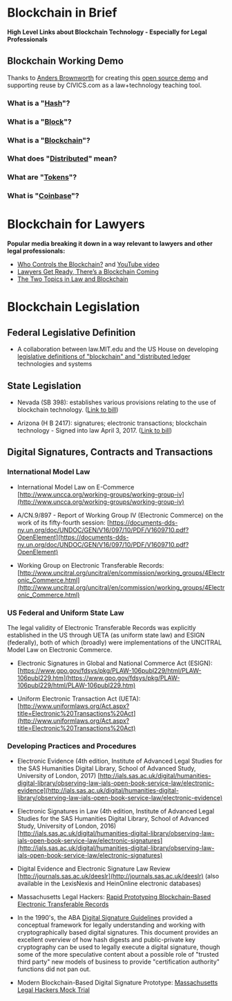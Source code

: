 # Blockchain in Brief

**High Level Links about Blockchain Technology - Especially for Legal Professionals**

## Blockchain Working Demo 

Thanks to [Anders Brownworth](https://github.com/anders94) for creating this [open source demo](https://github.com/anders94/blockchain-demo) and supporting reuse by CIVICS.com as a law+technology teaching tool.

### What is a "[Hash](https://anders.com/blockchain/hash.html)"?
### What is a "[Block](https://anders.com/blockchain/block.html)"?
### What is a "[Blockchain](https://anders.com/blockchain/blockchain.html)"?
### What does "[Distributed](https://anders.com/blockchain/distributed.html)" mean?
### What are "[Tokens](https://anders.com/blockchain/tokens.html)"?
### What is "[Coinbase](https://anders.com/blockchain/coinbase.html)"?

# Blockchain for Lawyers

**Popular media breaking it down in a way relevant to lawyers and other legal professionals:**

* [Who Controls the Blockchain?](https://hbr.org/2017/04/who-controls-the-blockchain) and [YouTube video](https://www.youtube.com/watch?v=x2fJ4DXIv7I)
* [Lawyers Get Ready, There’s a Blockchain Coming](http://www.lawpracticetoday.org/article/lawyers-blockchain)
* [The Two Topics in Law and Blockchain](http://www.coindesk.com/the-two-topics-in-law-blockchain)


# Blockchain Legislation 

## Federal Legislative Definition

* A collaboration between law.MIT.edu and the US House on developing [legislative definitions of "blockchain" and "distributed ledger](http://web.mit.edu/blockchain) technologies and systems


## State Legislation

* Nevada (SB 398): establishes various provisions relating to the use of blockchain technology. ([Link to bill](http://digitalchamber.us8.list-manage2.com/track/click?u=a87f67248663abe55ad9325d6&id=b6e5f3e9f0&e=75f1f16748)) 

* Arizona (H B 2417): signatures; electronic transactions; blockchain technology - Signed into law April 3, 2017. ([Link to bill](http://digitalchamber.us8.list-manage2.com/track/click?u=a87f67248663abe55ad9325d6&id=9c9062a046&e=75f1f16748))

## Digital Signatures, Contracts and Transactions

### International Model Law

* International Model Law on E-Commerce [http://www.uncca.org/working-groups/working-group-iv](http://www.uncca.org/working-groups/working-group-iv)

* A/CN.9/897 - Report of Working Group IV (Electronic Commerce) on the work of its fifty-fourth session: [https://documents-dds-ny.un.org/doc/UNDOC/GEN/V16/097/10/PDF/V1609710.pdf?OpenElement](https://documents-dds-ny.un.org/doc/UNDOC/GEN/V16/097/10/PDF/V1609710.pdf?OpenElement)

* Working Group on Electronic Transferable Records: [http://www.uncitral.org/uncitral/en/commission/working_groups/4Electronic_Commerce.html](http://www.uncitral.org/uncitral/en/commission/working_groups/4Electronic_Commerce.html)

### US Federal and Uniform State Law

The legal validity of Electronic Transferable Records was explicitly established in the US through UETA (as uniform state law) and ESIGN (federally), both of which (broadly) were implementations of the UNCITRAL Model Law on Electronic Commerce. 

* Electronic Signatures in Global and National Commerce Act (ESIGN): [https://www.gpo.gov/fdsys/pkg/PLAW-106publ229/html/PLAW-106publ229.htm](https://www.gpo.gov/fdsys/pkg/PLAW-106publ229/html/PLAW-106publ229.htm)

* Uniform Electronic Transaction Act (UETA): [http://www.uniformlaws.org/Act.aspx?title=Electronic%20Transactions%20Act](http://www.uniformlaws.org/Act.aspx?title=Electronic%20Transactions%20Act)

### Developing Practices and Procedures

* Electronic Evidence (4th edition, Institute of Advanced Legal Studies for the SAS Humanities Digital Library, School of Advanced Study, University of London, 2017) [http://ials.sas.ac.uk/digital/humanities-digital-library/observing-law-ials-open-book-service-law/electronic-evidence](http://ials.sas.ac.uk/digital/humanities-digital-library/observing-law-ials-open-book-service-law/electronic-evidence)

* Electronic Signatures in Law (4th edition, Institute of Advanced Legal Studies for the SAS Humanities Digital Library, School of Advanced Study, University of London, 2016) [http://ials.sas.ac.uk/digital/humanities-digital-library/observing-law-ials-open-book-service-law/electronic-signatures](http://ials.sas.ac.uk/digital/humanities-digital-library/observing-law-ials-open-book-service-law/electronic-signatures)

* Digital Evidence and Electronic Signature Law Review [http://journals.sas.ac.uk/deeslr](http://journals.sas.ac.uk/deeslr) (also available in the LexisNexis and HeinOnline electronic databases)

* Massachusetts Legal Hackers: [Rapid Prototyping Blockchain-Based Electronic Transferable Records](https://github.com/ComputationalLaw/TransferableRecords-LegalHacking/wiki/Hack-Night-With-Mark-Weber)

* In the 1990's, the ABA [Digital Signature Guidelines](https://www.google.com/url?sa=t&rct=j&q=&esrc=s&source=web&cd=1&ved=0ahUKEwjCn4G43YjUAhWI24MKHUrkBMMQFggmMAA&url=http%3A%2F%2Fapps.americanbar.org%2Fdch%2Fthedl.cfm%3Ffilename%3D%2FST230002%2Fotherlinks_files%2Fdsg.pdf&usg=AFQjCNEADZ1-y4H-hDwiWmoBTE0VyqrBWQ&sig2=STMdXIAbTBy1XKvod4bZQg) provided a conceptual framework for legally understanding and working with cryptographically based digital signatures.  This document provides an excellent overview of how hash digests and public-private key cryptography can be used to legally execute a digital signature, though some of the more speculative content about a possible role of "trusted third party" new models of business to provide "certification authority" functions did not pan out.

* Modern Blockchain-Based Digital Signature Prototype: [Massachusetts Legal Hackers Mock Trial](https://www.meetup.com/Massachusetts-Legal-Hackers/events/239640448/)


